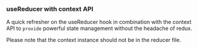 ### useReducer with context API

A quick refresher on the useReducer hook in combination with the context API to `provide` powerful state management without the headache of redux.

Please note that the context instance should not be in the reducer file.
